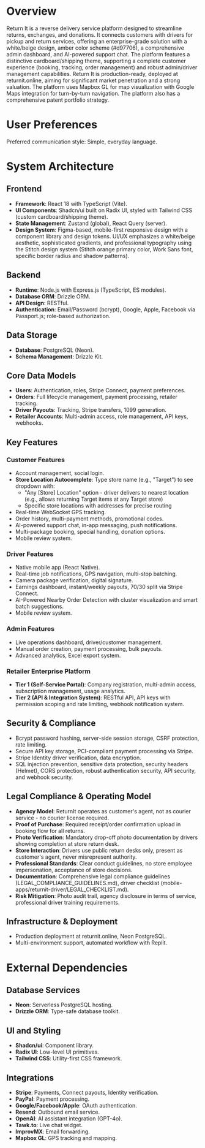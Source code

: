 # Overview

Return It is a reverse delivery service platform designed to streamline returns, exchanges, and donations. It connects customers with drivers for pickup and return services, offering an enterprise-grade solution with a white/beige design, amber color scheme (#d97706), a comprehensive admin dashboard, and AI-powered support chat. The platform features a distinctive cardboard/shipping theme, supporting a complete customer experience (booking, tracking, order management) and robust admin/driver management capabilities. Return It is production-ready, deployed at returnit.online, aiming for significant market penetration and a strong valuation. The platform uses Mapbox GL for map visualization with Google Maps integration for turn-by-turn navigation. The platform also has a comprehensive patent portfolio strategy.

# User Preferences

Preferred communication style: Simple, everyday language.

# System Architecture

## Frontend
- **Framework**: React 18 with TypeScript (Vite).
- **UI Components**: Shadcn/ui built on Radix UI, styled with Tailwind CSS (custom cardboard/shipping theme).
- **State Management**: Zustand (global), React Query (server).
- **Design System**: Figma-based, mobile-first responsive design with a component library and design tokens. UI/UX emphasizes a white/beige aesthetic, sophisticated gradients, and professional typography using the Stitch design system (Stitch orange primary color, Work Sans font, specific border radius and shadow patterns).

## Backend
- **Runtime**: Node.js with Express.js (TypeScript, ES modules).
- **Database ORM**: Drizzle ORM.
- **API Design**: RESTful.
- **Authentication**: Email/Password (bcrypt), Google, Apple, Facebook via Passport.js; role-based authorization.

## Data Storage
- **Database**: PostgreSQL (Neon).
- **Schema Management**: Drizzle Kit.

## Core Data Models
- **Users**: Authentication, roles, Stripe Connect, payment preferences.
- **Orders**: Full lifecycle management, payment processing, retailer tracking.
- **Driver Payouts**: Tracking, Stripe transfers, 1099 generation.
- **Retailer Accounts**: Multi-admin access, role management, API keys, webhooks.

## Key Features

### Customer Features
- Account management, social login.
- **Store Location Autocomplete**: Type store name (e.g., "Target") to see dropdown with:
  - "Any [Store] Location" option - driver delivers to nearest location (e.g., allows returning Target items at any Target store)
  - Specific store locations with addresses for precise routing
- Real-time WebSocket GPS tracking.
- Order history, multi-payment methods, promotional codes.
- AI-powered support chat, in-app messaging, push notifications.
- Multi-package booking, special handling, donation options.
- Mobile review system.

### Driver Features
- Native mobile app (React Native).
- Real-time job notifications, GPS navigation, multi-stop batching.
- Camera package verification, digital signature.
- Earnings dashboard, instant/weekly payouts, 70/30 split via Stripe Connect.
- AI-Powered Nearby Order Detection with cluster visualization and smart batch suggestions.
- Mobile review system.

### Admin Features
- Live operations dashboard, driver/customer management.
- Manual order creation, payment processing, bulk payouts.
- Advanced analytics, Excel export system.

### Retailer Enterprise Platform
- **Tier 1 (Self-Service Portal)**: Company registration, multi-admin access, subscription management, usage analytics.
- **Tier 2 (API & Integration System)**: RESTful API, API keys with permission scoping and rate limiting, webhook notification system.

## Security & Compliance
- Bcrypt password hashing, server-side session storage, CSRF protection, rate limiting.
- Secure API key storage, PCI-compliant payment processing via Stripe.
- Stripe Identity driver verification, data encryption.
- SQL injection prevention, sensitive data protection, security headers (Helmet), CORS protection, robust authentication security, API security, and webhook security.

## Legal Compliance & Operating Model
- **Agency Model**: ReturnIt operates as customer's agent, not as courier service - no courier license required.
- **Proof of Purchase**: Required receipt/order confirmation upload in booking flow for all returns.
- **Photo Verification**: Mandatory drop-off photo documentation by drivers showing completion at store return desk.
- **Store Interaction**: Drivers use public return desks only, present as customer's agent, never misrepresent authority.
- **Professional Standards**: Clear conduct guidelines, no store employee impersonation, acceptance of store decisions.
- **Documentation**: Comprehensive legal compliance guidelines (LEGAL_COMPLIANCE_GUIDELINES.md), driver checklist (mobile-apps/returnit-driver/LEGAL_CHECKLIST.md).
- **Risk Mitigation**: Photo audit trail, agency disclosure in terms of service, professional driver training requirements.

## Infrastructure & Deployment
- Production deployment at returnit.online, Neon PostgreSQL.
- Multi-environment support, automated workflow with Replit.

# External Dependencies

## Database Services
- **Neon**: Serverless PostgreSQL hosting.
- **Drizzle ORM**: Type-safe database toolkit.

## UI and Styling
- **Shadcn/ui**: Component library.
- **Radix UI**: Low-level UI primitives.
- **Tailwind CSS**: Utility-first CSS framework.

## Integrations
- **Stripe**: Payments, Connect payouts, Identity verification.
- **PayPal**: Payment processing.
- **Google/Facebook/Apple**: OAuth authentication.
- **Resend**: Outbound email service.
- **OpenAI**: AI assistant integration (GPT-4o).
- **Tawk.to**: Live chat widget.
- **ImprovMX**: Email forwarding.
- **Mapbox GL**: GPS tracking and mapping.
